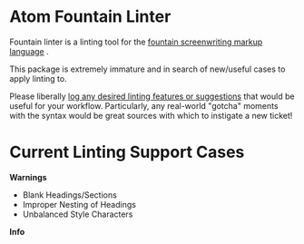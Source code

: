 Atom Fountain Linter
====================

Fountain linter is a linting tool for the [fountain screenwriting markup language](https://fountain.io/) .

This package is extremely immature and in search of new/useful cases to apply linting to.  

Please liberally [log any desired linting features or suggestions](https://github.com/jrbostic/linter-fountain/issues) that would be useful for your workflow.  Particularly, any real-world "gotcha" moments with the syntax would be great sources with which to instigate a new ticket!


Current Linting Support Cases
=============================

**Warnings**

* Blank Headings/Sections
* Improper Nesting of Headings
* Unbalanced Style Characters

**Info**

